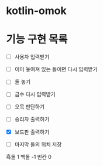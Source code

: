 # kotlin-omok

# 기능 구현 목록

- [ ] 사용자 입력받기 
- [ ] 이미 놓여져 있는 돌이면 다시 입력받기
- [ ] 돌 놓기
- [ ] 금수 다시 입력받기
- [ ] 오목 판단하기
- [ ] 승리자 출력하기
- [X] 보드판 출력하기
- [ ] 마지막 돌의 위치 저장


흑돌 1
백돌 -1
빈칸 0